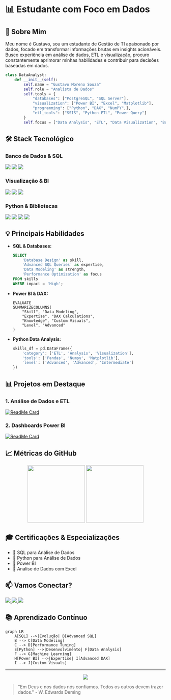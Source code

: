 # 📊 Estudante com Foco em Dados

## 🎯 Sobre Mim
Meu nome é Gustavo, sou um estudante de Gestão de TI apaixonado por dados, focado em transformar informações brutas em insights acionáveis. Busco experiência em análise de dados, ETL e visualização, procuro constantemente aprimorar minhas habilidades e contribuir para decisões baseadas em dados.

```python
class DataAnalyst:
    def __init__(self):
        self.name = "Gustavo Moreno Souza"
        self.role = "Analista de Dados"
        self.tools = {
            "databases": ["PostgreSQL", "SQL Server"],
            "visualization": ["Power BI", "Excel", "Matplotlib"],
            "programming": ["Python", "DAX", "NumPY",],
            "etl_tools": ["SSIS", "Python ETL", "Power Query"]
        }
        self.focus = ["Data Analysis", "ETL", "Data Visualization", "Business Intelligence"]
```

## 🛠️ Stack Tecnológico

### Banco de Dados & SQL
<div align="left">
    <img src="https://img.shields.io/badge/PostgreSQL-316192?style=for-the-badge&logo=postgresql&logoColor=white" />
    <img src="https://img.shields.io/badge/SQL-4479A1?style=for-the-badge&logo=sql&logoColor=white" />
    <img src="https://img.shields.io/badge/SQL_Server-CC2927?style=for-the-badge&logo=microsoft-sql-server&logoColor=white" />
</div>

### Visualização & BI
<div align="left">
    <img src="https://img.shields.io/badge/Power_BI-F2C811?style=for-the-badge&logo=powerbi&logoColor=black" />
    <img src="https://img.shields.io/badge/DAX-F2C811?style=for-the-badge&logo=powerbi&logoColor=black" />
    <img src="https://img.shields.io/badge/Excel-217346?style=for-the-badge&logo=microsoft-excel&logoColor=white" />
</div>

### Python & Bibliotecas
<div align="left">
    <img src="https://img.shields.io/badge/Python-3776AB?style=for-the-badge&logo=python&logoColor=white" />
    <img src="https://img.shields.io/badge/Pandas-150458?style=for-the-badge&logo=pandas&logoColor=white" />
    <img src="https://img.shields.io/badge/Numpy-013243?style=for-the-badge&logo=numpy&logoColor=white" />
    <img src="https://img.shields.io/badge/Matplotlib-11557c?style=for-the-badge&logo=python&logoColor=white" />
</div>

## 💡 Principais Habilidades

- **SQL & Databases:**
  ```sql
  SELECT 
      'Database Design' as skill,
      'Advanced SQL Queries' as expertise,
      'Data Modeling' as strength,
      'Performance Optimization' as focus
  FROM skills
  WHERE impact = 'High';
  ```

- **Power BI & DAX:**
  ```dax
  EVALUATE
  SUMMARIZECOLUMNS(
      "Skill", "Data Modeling",
      "Expertise", "DAX Calculations",
      "Knowledge", "Custom Visuals",
      "Level", "Advanced"
  )
  ```

- **Python Data Analysis:**
  ```python
  skills_df = pd.DataFrame({
      'category': ['ETL', 'Analysis', 'Visualization'],
      'tools': ['Pandas', 'Numpy', 'Matplotlib'],
      'level': ['Advanced', 'Advanced', 'Intermediate']
  })
  ```

## 📊 Projetos em Destaque

### 1. Análise de Dados e ETL
[![ReadMe Card](https://github-readme-stats.vercel.app/api/pin/?username=SeuUsuario&repo=projeto-etl&theme=blue-green)](https://github.com/SeuUsuario/projeto-etl)

### 2. Dashboards Power BI
[![ReadMe Card](https://github-readme-stats.vercel.app/api/pin/?username=SeuUsuario&repo=dashboards&theme=blue-green)](https://github.com/SeuUsuario/dashboards)

## 📈 Métricas do GitHub

<div align="center">
    <img height="180em" src="https://github-readme-stats.vercel.app/api?username=SeuUsuario&show_icons=true&theme=blue-green&include_all_commits=true&count_private=true"/>
    <img height="180em" src="https://github-readme-stats.vercel.app/api/top-langs/?username=SeuUsuario&layout=compact&langs_count=7&theme=blue-green"/>
</div>

## 🎓 Certificações & Especializações

- 🏅 SQL para Análise de Dados
- 🏅 Python para Análise de Dados
- 🏅 Power BI
- 🏅 Analise de Dados com Excel

## 📫 Vamos Conectar?

<div align="left">
    <a href="mailto:seu.email@gmail.com">
        <img src="https://img.shields.io/badge/Gmail-D14836?style=for-the-badge&logo=gmail&logoColor=white" />
    </a>
    <a href="https://www.linkedin.com/in/seu-linkedin/">
        <img src="https://img.shields.io/badge/LinkedIn-0077B5?style=for-the-badge&logo=linkedin&logoColor=white" />
    </a>
    <a href="https://medium.com/@seu-medium">
        <img src="https://img.shields.io/badge/Medium-12100E?style=for-the-badge&logo=medium&logoColor=white" />
    </a>
</div>

## 📚 Aprendizado Contínuo

```mermaid
graph LR
    A[SQL] -->|Evolução| B[Advanced SQL]
    B --> C[Data Modeling]
    C --> D[Performance Tuning]
    E[Python] -->|Desenvolvimento| F[Data Analysis]
    F --> G[Machine Learning]
    H[Power BI] -->|Expertise| I[Advanced DAX]
    I --> J[Custom Visuals]
```

---

<div align="center">
    <img src="https://komarev.com/ghpvc/?username=SeuUsuario&color=blue&style=flat-square&label=Visualizações+do+Perfil" />
</div>

> "Em Deus e nos dados nós confiamos. Todos os outros devem trazer dados." - W. Edwards Deming
